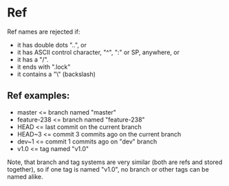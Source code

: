 # Ref
Ref names are rejected if:

* it has double dots "..", or
* it has ASCII control character, "^", ":" or SP, anywhere, or
* it has a "/".
* it ends with ".lock"
* it contains a "\\" (backslash)

## Ref examples:
* master <= branch named "master"
* feature-238 <= branch named "feature-238"
* HEAD <= last commit on the current branch
* HEAD~3 <= commit 3 commits ago on the current branch
* dev~1 <= commit 1 commits ago on "dev" branch
* v1.0 <= tag named "v1.0"

Note, that branch and tag systems are very similar (both are refs and stored together), so if one tag is named "v1.0", no branch or other tags can be named alike.
